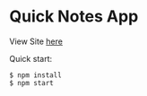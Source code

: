 # Quick Notes App

View Site <a href="https://my-quicknotes-app.netlify.app/" target="_blank">here</a>


Quick start:

```
$ npm install
$ npm start
````

